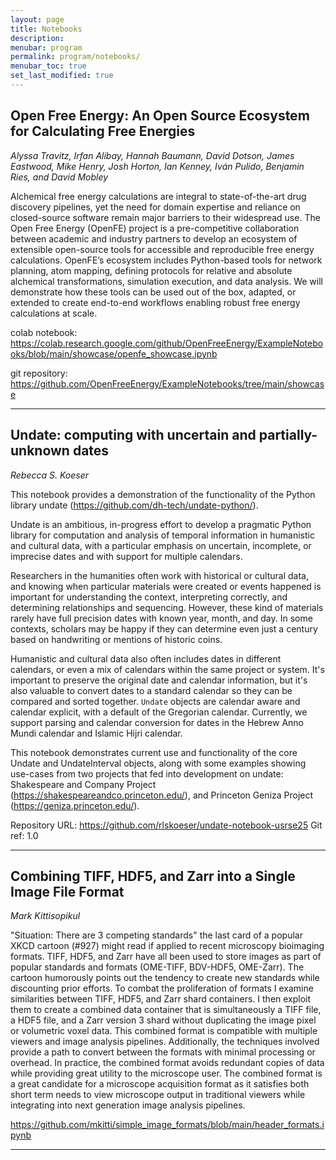 ```yaml
---
layout: page
title: Notebooks
description:
menubar: program
permalink: program/notebooks/
menubar_toc: true
set_last_modified: true
---
```


## Open Free Energy: An Open Source Ecosystem for Calculating Free Energies

_Alyssa Travitz, Irfan Alibay, Hannah Baumann, David Dotson,
James Eastwood, Mike Henry, Josh Horton, Ian Kenney, Iván
Pulido, Benjamin Ries, and David Mobley_

Alchemical free energy calculations are integral to
state-of-the-art drug discovery pipelines, yet the need for
domain expertise and reliance on closed-source software
remain major barriers to their widespread use. The Open
Free Energy (OpenFE) project is a pre-competitive
collaboration between academic and industry partners to
develop an ecosystem of extensible open-source tools for
accessible and reproducible free energy calculations.
OpenFE’s ecosystem includes Python-based tools for network
planning, atom mapping, defining protocols for relative and
absolute alchemical transformations, simulation execution,
and data analysis. We will demonstrate how these tools can
be used out of the box, adapted, or extended to create
end-to-end workflows enabling robust free energy
calculations at scale.

colab notebook:
https://colab.research.google.com/github/OpenFreeEnergy/ExampleNotebooks/blob/main/showcase/openfe_showcase.ipynb

git repository:
https://github.com/OpenFreeEnergy/ExampleNotebooks/tree/main/showcase

------


## Undate: computing with uncertain and partially-unknown dates

_Rebecca S. Koeser_

This notebook provides a demonstration of the functionality
of the Python library
undate (https://github.com/dh-tech/undate-python/).

Undate is an ambitious, in-progress effort to develop a
pragmatic Python library for computation and analysis of
temporal information in humanistic and cultural data, with
a particular emphasis on uncertain, incomplete, or
imprecise dates and with support for multiple calendars.

Researchers in the humanities often work with historical or
cultural data, and knowing when particular materials were
created or events happened is important for understanding
the context, interpreting correctly, and determining
relationships and sequencing. However, these kind of
materials rarely have full precision dates with known year,
month, and day. In some contexts, scholars may be happy if
they can determine even just a century based on handwriting
or mentions of historic coins.

Humanistic and cultural data also often includes dates in
different calendars, or even a mix of calendars within the
same project or system. It's important to preserve the
original date and calendar information, but it's also
valuable to convert dates to a standard calendar so they
can be compared and sorted together. `Undate` objects are
calendar aware and calendar explicit, with a default of the
Gregorian calendar. Currently, we support parsing and
calendar conversion for dates in the Hebrew Anno Mundi
calendar and Islamic Hijri calendar.

This notebook demonstrates current use and functionality of
the core Undate and UndateInterval objects, along with some
examples showing use-cases from two projects that fed into
development on undate: Shakespeare and Company Project
(https://shakespeareandco.princeton.edu/), and Princeton
Geniza Project (https://geniza.princeton.edu/).

Repository URL:
https://github.com/rlskoeser/undate-notebook-usrse25
Git ref: 1.0

------

## Combining TIFF, HDF5, and Zarr into a Single Image File Format

_Mark Kittisopikul_

"Situation: There are 3 competing standards" the last card
of a popular XKCD cartoon (#927) might read if applied to
recent microscopy bioimaging formats. TIFF, HDF5, and Zarr
have all been used to store images as part of popular
standards and formats (OME-TIFF, BDV-HDF5, OME-Zarr). The
cartoon humorously points out the tendency to create new
standards while discounting prior efforts. To combat the
proliferation of formats I examine similarities between
TIFF, HDF5, and Zarr shard containers. I then exploit them
to create a combined data container that is simultaneously
a TIFF file, a HDF5 file, and a Zarr version 3 shard
without duplicating the image pixel or volumetric voxel
data. This combined format is compatible with multiple
viewers and image analysis pipelines. Additionally, the
techniques involved provide a path to convert between the
formats with minimal processing or overhead. In practice,
the combined format avoids redundant copies of data while
providing great utility to the microscope user. The
combined format is a great candidate for a microscope
acquisition format as it satisfies both short term needs to
view microscope output in traditional viewers while
integrating into next generation image analysis pipelines.

https://github.com/mkitti/simple_image_formats/blob/main/header_formats.ipynb

------
